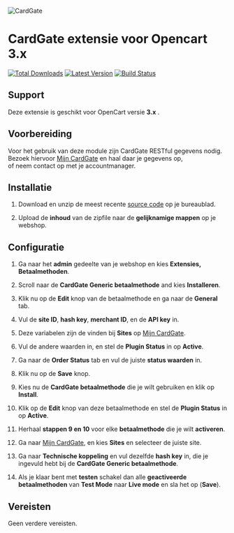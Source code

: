 ![CardGate](https://cdn.curopayments.net/thumb/200/logos/cardgate.png)

# CardGate extensie voor Opencart 3.x

[![Total Downloads](https://img.shields.io/packagist/dt/cardgate/opencart3.svg)](https://packagist.org/packages/cardgate/opencart3)
[![Latest Version](https://img.shields.io/packagist/v/cardgate/opencart3.svg)](https://github.com/cardgate/opencart3/releases)
[![Build Status](https://travis-ci.org/cardgate/opencart3.svg?branch=master)](https://travis-ci.org/cardgate/opencart3)

## Support

Deze extensie is geschikt voor OpenCart versie **3.x** .

## Voorbereiding

Voor het gebruik van deze module zijn CardGate RESTful gegevens nodig.  
Bezoek hiervoor [Mijn CardGate](https://my.cardgate.com/) en haal daar je  gegevens op,  
of neem contact op met je accountmanager.  

## Installatie

1. Download en unzip de meest recente [source code](https://github.com/cardgate/opencart3/releases/) op je bureaublad.

2. Upload de **inhoud** van de zipfile naar de **gelijknamige mappen** op je webshop.

## Configuratie

1. Ga naar het **admin** gedeelte van je webshop en kies **Extensies, Betaalmethoden**.

2. Scroll naar de **CardGate Generic betaalmethode** and kies **Installeren**.

3. Klik nu op de **Edit** knop van de betaalmethode en ga naar de **General** tab.

4. Vul de **site ID**, **hash key**, **merchant ID**, en de **API key** in.

5. Deze variabelen zijn de vinden bij **Sites** op [Mijn CardGate](https://my.cardgate.com/).

6. Vul de andere waarden in, en stel de **Plugin Status** in op **Active**.

7. Ga naar de **Order Status** tab en vul de juiste **status waarden** in.

8. Klik nu op de  **Save** knop.

9. Kies nu de **CardGate betaalmethode** die je wilt gebruiken en klik op **Install**.

10. Klik op de **Edit** knop van deze betaalmethode en stel de  **Plugin Status** in op **Active**.

11. Herhaal **stappen 9 en 10** voor elke **betaalmethode** die je wilt **activeren**.

12. Ga naar [Mijn CardGate](https://my.cardgate.com/), en kies **Sites** en selecteer de juiste site.

13. Ga naar **Technische koppeling** en vul dezelfde **hash key** in, die je ingevuld hebt bij de **CardGate Generic betaalmethode**.

14. Als je klaar bent met **testen** schakel dan alle **geactiveerde betaalmethoden** van **Test Mode** naar **Live mode** en sla het op (**Save**).

## Vereisten

Geen verdere vereisten.